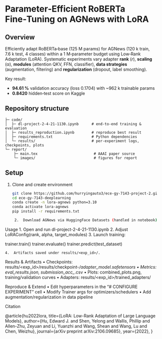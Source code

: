 # Parameter‑Efficient RoBERTa Fine‑Tuning on AGNews with LoRA

## Overview  
Efficiently adapt RoBERTa‑base (125 M params) for AGNews (120 k train, 7.6 k test, 4 classes) within a 1 M‑parameter budget using Low‑Rank Adaptation (LoRA). Systematic experiments vary adapter **rank** (_r_), **scaling** (α), **modules** (attention QKV, FFN, classifier), **data strategies** (augmentation, filtering) and **regularization** (dropout, label smoothing).  

Key result:  
- **94.61 %** validation accuracy (loss 0.1704) with ~962 k trainable params  
- **0.8420** hidden‑test score on Kaggle  

## Repository structure  
    ├─ code/
    │  ├─ dl-project-2-4-21-1130.ipynb      # end‑to‑end training & evaluation
    │  ├─ results_reproduction.ipynb        # reproduce best result
    │  ├─ requirements.txt                  # Python dependencies
    │  └─ results/                          # per‑experiment logs, checkpoints, plots
    └─ report/
        ├─ main.tex                          # AAAI paper source
        └─ images/                           # figures for report

## Setup  
1. Clone and create environment  
   ```bash
   git clone https://github.com/hurryingauto3/ece-gy-7143-project-2.git
   cd ece-gy-7143-deeplearning
   conda create -n lora-agnews python=3.10
   conda activate lora-agnews
   pip install -r requirements.txt

	2.	Download AGNews via HuggingFace Datasets (handled in notebook).

Usage
	1.	Open and run dl-project-2-4-21-1130.ipynb
	2.	Adjust LoRAConfig(rank, alpha, target_modules)
	3.	Launch training:

trainer.train()
trainer.evaluate()
trainer.predict(test_dataset)


	4.	Artifacts saved under results/<exp_id>/.

Results & Artifacts
	•	Checkpoints: results/<exp_id>/results/checkpoint-*/adapter_model.safetensors
	•	Metrics: eval_results.json, submission_acc_*.csv
	•	Plots: combined_plots.png, training/validation curves
	•	Adapters: results/<exp_id>/trained_adapters/

Reproduce & Extend
	•	Edit hyperparameters in the “# CONFIGURE EXPERIMENT” cell
	•	Modify Trainer args for optimizers/schedulers
	•	Add augmentation/regularization in data pipeline

Citation

@article{hu2022lora,
  title={LoRA: Low-Rank Adaptation of Large Language Models},
  author={Hu, Edward J. and Shen, Yelong and Wallis, Phillip and Allen-Zhu, Zeyuan and Li, Yuanzhi and Wang, Shean and Wang, Lu and Chen, Weizhu},
  journal={arXiv preprint arXiv:2106.09685},
  year={2022},
}

